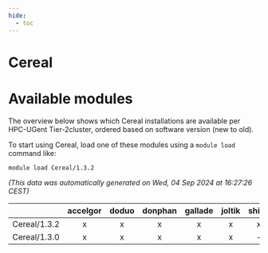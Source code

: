 ```yaml
---
hide:
  - toc
---
```


Cereal
======

# Available modules


The overview below shows which Cereal installations are available per HPC-UGent Tier-2cluster, ordered based on software version (new to old).

To start using Cereal, load one of these modules using a `module load` command like:

```shell
module load Cereal/1.3.2
```

*(This data was automatically generated on Wed, 04 Sep 2024 at 16:27:26 CEST)*  

| |accelgor|doduo|donphan|gallade|joltik|shinx|skitty|
| :---: | :---: | :---: | :---: | :---: | :---: | :---: | :---: |
|Cereal/1.3.2|x|x|x|x|x|x|x|
|Cereal/1.3.0|x|x|x|x|x|-|x|
